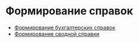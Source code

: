 # Формирование справок

* [Формирование бухгалтерских справок](bukhgalterskie-spravki.md)
* [Формирование сводной справки](svodnaya-spravka.md)
